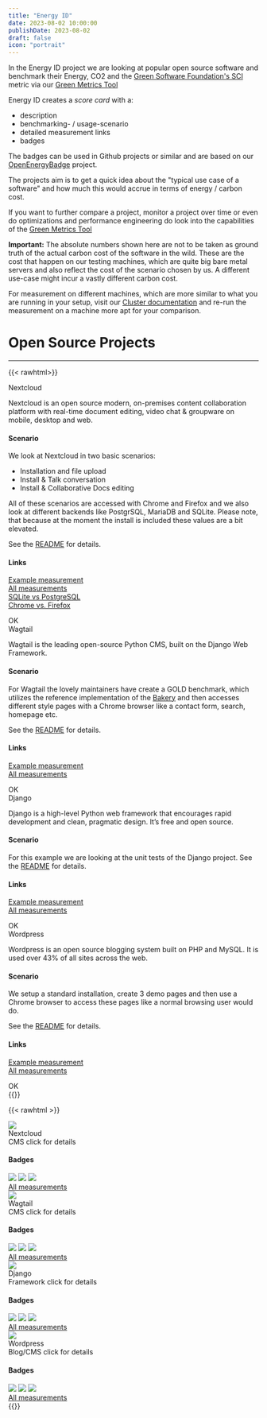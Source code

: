 ```yaml
---
title: "Energy ID"
date: 2023-08-02 10:00:00
publishDate: 2023-08-02
draft: false
icon: "portrait"
---
```


In the Energy ID project we are looking at popular open source software and benchmark their Energy, CO2 and the [Green Software Foundation's SCI](https://sci-guide.greensoftware.foundation/) metric via our [Green Metrics Tool](projects/green-metrics-tool/)

Energy ID creates a *score card* with a:
- description
- benchmarking- / usage-scenario
- detailed measurement links
- badges

The badges can be used in Github projects or similar and are based on our [OpenEnergyBadge](projects/open-energy-badge/) project.

The projects aim is to get a quick idea about the "typical use case of a software" and how much this would accrue in terms of energy / carbon cost.

If you want to further compare a project, monitor a project over time or even do optimizations and performance engineering do look into the capabilities of the [Green Metrics Tool](projects/green-metrics-tool/)

**Important:** The absolute numbers shown here are not to be taken as ground truth of the actual carbon cost of the 
software in the wild. These are the cost that happen on our testing machines, which are quite big bare metal servers and
also reflect the cost of the scenario chosen by us. A different use-case might incur a vastly different carbon cost.

For measurement on different machines, which are more similar to what you are running in your setup, visit our [Cluster documentation](https://docs.green-coding.berlin/docs/measuring/measurement-cluster/)
and re-run the measurement on a machine more apt for your comparison.

# Open Source Projects
---




{{< rawhtml>}}
<div class="ui modal" id="nextcloud">
    <div class="header">
        Nextcloud
    </div>
    <div class="content">
        <p>
            Nextcloud is an open source modern, on-premises content collaboration platform with real-time document editing, video chat & groupware on mobile, desktop and web.
        </p>
        <p>
            <h4>Scenario</h4>
            <p>
                We look at Nextcloud in two basic scenarios:
                <ul>
                    <li>Installation and file upload</li>
                    <li>Install & Talk conversation</li>
                    <li>Install & Collaborative Docs editing</li>
                </ul>
                All of these scenarios are accessed with Chrome and Firefox and we also look at different backends like PostgrSQL, MariaDB and SQLite.
                Please note, that because at the moment the install is included these values are a bit elevated.
            </p>
            <div class="content">
                See the <a href="https://github.com/green-coding-berlin/nextcloud-docker/tree/master/energy-tests">README</a> for details.
            </div>
        </p>
        <p>
            <h4>Links</h4>
            <div class="ui label label-margin-bottom">
                <i class="external alternate icon"></i>
                <a class="detail" href="https://metrics.green-coding.berlin/stats.html?id=86383108-04a6-4b9a-9c86-923d3fc63146">Example measurement</a>
            </div>
            <div class="ui label label-margin-bottom">
                <i class="external alternate icon"></i>
                <a class="detail" href="https://metrics.green-coding.berlin/?repo=https://github.com/green-coding-berlin/nextcloud-docker">All measurements</a>
            </div>
            <div class="ui label label-margin-bottom">
                <i class="external alternate icon"></i>
                <a class="detail" href="https://metrics.green-coding.berlin/compare.html?ids=ea9d9cbb-bc16-4639-b2ad-9a91bd726376,3141a152-5d9a-4a45-bbfd-6b639481aea2">SQLite vs PostgreSQL</a>
            </div>
            <div class="ui label label-margin-bottom">
                <i class="external alternate icon"></i>
                <a class="detail" href="https://metrics.green-coding.berlin/compare.html?ids=86383108-04a6-4b9a-9c86-923d3fc63146,ea9d9cbb-bc16-4639-b2ad-9a91bd726376">Chrome vs. Firefox</a>
            </div>
        </p>
    </div>
    <div class="actions">
        <div class="ui green ok button">
            <i class="checkmark icon"></i>
            OK
        </div>
    </div>
</div>
<div class="ui modal" id="wagtail">
    <div class="header">
        Wagtail
    </div>
    <div class="content">
        <p>
            Wagtail is the leading open-source Python CMS, built on the Django Web Framework.
        </p>
        <p>
            <h4>Scenario</h4>
            <p>
                For Wagtail the lovely maintainers have create a GOLD benchmark, which utilizes the reference
                implementation of the <a href="https://github.com/wagtail/bakerydemo">Bakery</a> and then accesses
                different style pages with a Chrome browser like a contact form, search, homepage etc.
            </p>
            <div class="content">
                See the <a href="https://github.com/green-coding-berlin/bakerydemo-gold-benchmark">README</a> for details.
            </div>
        </p>
        <p>
            <h4>Links</h4>
            <div class="ui label label-margin-bottom">
                <i class="external alternate icon"></i>
                <a class="detail" href="https://metrics.green-coding.berlin/stats.html?id=3799aa1d-634a-4c15-b83b-21f49daeebb1">Example measurement</a>
            </div>
            <div class="ui label label-margin-bottom">
                <i class="external alternate icon"></i>
                <a class="detail" href="https://metrics.green-coding.berlin/index.html?repo=bakerydemo-gold-benchmark">All measurements</a>
            </div>
        </p>
    </div>
    <div class="actions">
        <div class="ui green ok button">
            <i class="checkmark icon"></i>
            OK
        </div>
    </div>
</div>
<div class="ui modal" id="django">
    <div class="header">
        Django
    </div>
    <div class="content">
        <p>
            Django is a high-level Python web framework that encourages rapid development and clean, pragmatic design. It’s free and open source.
        </p>
        <p>
            <h4>Scenario</h4>
            <p>
                For this example we are looking at the unit tests of the Django project.
                See the <a href="https://github.com/green-coding-berlin/django">README</a> for details.
            </p>
        </p>
        <p>
            <h4>Links</h4>
            <div class="ui label label-margin-bottom">
                <i class="external alternate icon"></i>
                <a class="detail" href="https://metrics.green-coding.berlin/stats.html?id=9a626aa1-d906-4727-b443-65cc01d140d1">Example measurement</a>
            </div>
            <div class="ui label label-margin-bottom">
                <i class="external alternate icon"></i>
                <a class="detail" href="https://metrics.green-coding.berlin/?repo=https://github.com/green-coding-berlin/django">All measurements</a>
            </div>
        </p>
    </div>
    <div class="actions">
        <div class="ui green ok button">
            <i class="checkmark icon"></i>
            OK
        </div>
    </div>
</div>

<div class="ui modal" id="wordpress">
    <div class="header">
        Wordpress
    </div>
    <div class="content">
        <p>
            Wordpress is an open source blogging system built on PHP and MySQL. It is used over 43% of all sites across the web.
        </p>
        <p>
            <h4>Scenario</h4>
            <p>
                We setup a standard installation, create 3 demo pages and then use a Chrome browser to access these pages like a normal browsing user would do.
            </p>
            <p>
                See the <a href="https://github.com/green-coding-berlin/example-applications/tree/main/wordpress-official-data">README</a> for details.
            </p>
        </p>
        <p>
            <h4>Links</h4>
            <div class="ui label label-margin-bottom">
                <i class="external alternate icon"></i>
                <a class="detail" href="https://metrics.green-coding.berlin/stats.html?id=0d105b85-9e0a-4f78-b6a5-a80dc085b4f9">Example measurement</a>
            </div>
            <div class="ui label label-margin-bottom">
                <i class="external alternate icon"></i>
                <a class="detail" href="https://metrics.green-coding.berlin/?repo=https://github.com/green-coding-berlin/example-applications&filename=wordpress-official-data/usage_scenario.yml">All measurements</a>
            </div>
        </p>
    </div>
    <div class="actions">
        <div class="ui green ok button">
            <i class="checkmark icon"></i>
            OK
        </div>
    </div>
</div>
{{</ rawhtml>}}


{{< rawhtml >}}
<div class="ui link cards">
    <div class="card">
        <div class="image nextcloud-card">
            <img src="/img/projects/nextcloud.webp">
        </div>
        <div class="content nextcloud-card">
            <div class="header">Nextcloud</div>
            <div class="meta">
                <a>CMS</a>
                <span class="card-details">click for details</span>
            </div>
        </div>
        <div class="content">
            <h4>Badges</h4>
            <a href="https://metrics.green-coding.berlin/stats.html?id=86383108-04a6-4b9a-9c86-923d3fc63146"><img src="https://api.green-coding.berlin/v1/badge/single/86383108-04a6-4b9a-9c86-923d3fc63146?metric=AC"></a>
            <a href="https://metrics.green-coding.berlin/stats.html?id=86383108-04a6-4b9a-9c86-923d3fc63146"><img src="https://api.green-coding.berlin/v1/badge/single/86383108-04a6-4b9a-9c86-923d3fc63146?metric=RAPL"></a>
            <a href="https://metrics.green-coding.berlin/stats.html?id=86383108-04a6-4b9a-9c86-923d3fc63146"><img src="https://api.green-coding.berlin/v1/badge/single/86383108-04a6-4b9a-9c86-923d3fc63146?metric=SCI"></a>
        </div>
        <a class="ui button" href="https://metrics.green-coding.berlin/?repo=https://github.com/green-coding-berlin/nextcloud-docker">
            <i class="external alternate icon"></i> All measurements            
        </a>
    </div>
    <div class="card">
        <div class="image wagtail-card">
            <img src="/img/projects/wagtail.webp">
        </div>
        <div class="content wagtail-card">
            <div class="header">Wagtail</div>
            <div class="meta">
                CMS
                <span class="card-details">click for details</span>                
            </div>
        </div>
        <div class="content">
            <h4>Badges</h4>
            <a href="https://metrics.green-coding.berlin/stats.html?id=3799aa1d-634a-4c15-b83b-21f49daeebb1"><img src="https://api.green-coding.berlin/v1/badge/single/3799aa1d-634a-4c15-b83b-21f49daeebb1?metric=AC"></a>
            <a href="https://metrics.green-coding.berlin/stats.html?id=3799aa1d-634a-4c15-b83b-21f49daeebb1"><img src="https://api.green-coding.berlin/v1/badge/single/3799aa1d-634a-4c15-b83b-21f49daeebb1?metric=RAPL"></a>
            <a href="https://metrics.green-coding.berlin/stats.html?id=3799aa1d-634a-4c15-b83b-21f49daeebb1"><img src="https://api.green-coding.berlin/v1/badge/single/3799aa1d-634a-4c15-b83b-21f49daeebb1?metric=SCI"></a>
        </div>
        <a class="ui button" href="https://metrics.green-coding.berlin/index.html?repo=bakerydemo-gold-benchmark">
            <i class="external alternate icon"></i> All measurements
        </a>
    </div>
    <div class="card">
        <div class="image django-card">
            <img src="/img/projects/django.webp">
        </div>
        <div class="content django-card">
            <div class="header">Django</div>
            <div class="meta">
                <a>Framework</a>
                <span class="card-details">click for details</span>
            </div>
        </div>
        <div class="content">
            <h4>Badges</h4>
            <a href="https://metrics.green-coding.berlin/stats.html?id=9a626aa1-d906-4727-b443-65cc01d140d1"><img src="https://api.green-coding.berlin/v1/badge/single/9a626aa1-d906-4727-b443-65cc01d140d1?metric=AC"></a>
            <a href="https://metrics.green-coding.berlin/stats.html?id=9a626aa1-d906-4727-b443-65cc01d140d1"><img src="https://api.green-coding.berlin/v1/badge/single/9a626aa1-d906-4727-b443-65cc01d140d1?metric=RAPL"></a>
            <a href="https://metrics.green-coding.berlin/stats.html?id=9a626aa1-d906-4727-b443-65cc01d140d1"><img src="https://api.green-coding.berlin/v1/badge/single/9a626aa1-d906-4727-b443-65cc01d140d1?metric=SCI"></a>
        </div>
        <a class="ui button" href="https://metrics.green-coding.berlin/?repo=https://github.com/green-coding-berlin/django">
            <i class="external alternate icon"></i> All measurements
        </a>
    </div>
    <div class="card">
        <div class="image wordpress-card">
            <img src="/img/projects/wordpress.png">
        </div>
        <div class="content wordpress-card">
            <div class="header">Wordpress</div>
            <div class="meta">
                <a>Blog/CMS</a>
                <span class="card-details">click for details</span>
            </div>
        </div>
        <div class="content">
            <h4>Badges</h4>
            <a href="https://metrics.green-coding.berlin/stats.html?id=0d105b85-9e0a-4f78-b6a5-a80dc085b4f9"><img src="https://api.green-coding.berlin/v1/badge/single/0d105b85-9e0a-4f78-b6a5-a80dc085b4f9?metric=AC"></a>
            <a href="https://metrics.green-coding.berlin/stats.html?id=0d105b85-9e0a-4f78-b6a5-a80dc085b4f9"><img src="https://api.green-coding.berlin/v1/badge/single/0d105b85-9e0a-4f78-b6a5-a80dc085b4f9?metric=RAPL"></a>
            <a href="https://metrics.green-coding.berlin/stats.html?id=0d105b85-9e0a-4f78-b6a5-a80dc085b4f9"><img src="https://api.green-coding.berlin/v1/badge/single/0d105b85-9e0a-4f78-b6a5-a80dc085b4f9?metric=SCI"></a>
        </div>
        <a class="ui button" href="https://metrics.green-coding.berlin/?repo=https://github.com/green-coding-berlin/example-applications&filename=wordpress-official-data/usage_scenario.yml">
            <i class="external alternate icon"></i> All measurements
        </a>
    </div>
</div>
{{</ rawhtml>}}